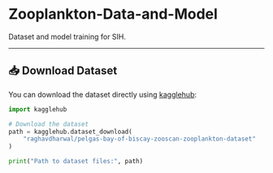 # Zooplankton-Data-and-Model

Dataset and model training for SIH.

---

## 📥 Download Dataset

You can download the dataset directly using [kagglehub]([https://github.com/Kaggle/kagglehub](https://www.kaggle.com/datasets/raghavdharwal/pelgas-bay-of-biscay-zooscan-zooplankton-dataset/data)):

```python
import kagglehub

# Download the dataset
path = kagglehub.dataset_download(
    "raghavdharwal/pelgas-bay-of-biscay-zooscan-zooplankton-dataset"
)

print("Path to dataset files:", path)

